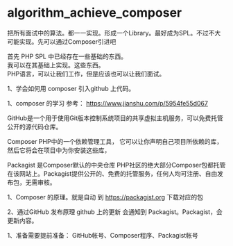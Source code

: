 # algorithm_achieve_composer
把所有面试中的算法。都一一实现。形成一个Library。最好成为SPL。不过不大可能实现。先可以通过Composer引进吧

首先 PHP SPL 中已经存在一些基础的东西。  
我可以在其基础上实现。这些东西。  
PHP语言，可以让我们工作，但是应该也可以让我们面试。

1、学会如何用 composer 引入github 上代码。 

1、composer 的学习 参考： https://www.jianshu.com/p/5954fe55d067

GitHub是一个用于使用Git版本控制系统项目的共享虚拟主机服务，可以免费托管公开的源代码仓库。

Composer
PHP中的一个依赖管理工具， 它可以让你声明自己项目所依赖的库，然后它将会在项目中为你安装这些库，

Packagist 是Composer默认的中央仓库
PHP社区的绝大部分Composer包都托管在该网站上。Packagist提供公开的、免费的托管服务，任何人均可注册、自由发布包，无需审核。


1、Composer 的原理。就是自动 到  https://packagist.org  下载对应的包

2、通过GitHub 发布原理
	github 上的更新 会通知到 Packagist。Packagist，会更新内容。


1、准备需要提前准备： GitHub帐号、Composer程序、Packagist帐号


